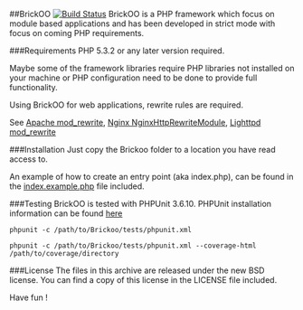 
##BrickOO [![Build Status](https://secure.travis-ci.org/brickoo/brickoo.png?branch=master)](http://travis-ci.org/brickoo/brickoo)
BrickOO is a PHP framework which focus on module based applications
 and has been developed in strict mode with focus on coming PHP requirements.


###Requirements
PHP 5.3.2 or any later version required.

Maybe some of the framework libraries require PHP libraries not installed on your machine
 or PHP configuration need to be done to provide full functionality.

Using BrickOO for web applications, rewrite rules are required.

See [Apache mod_rewrite](http://httpd.apache.org/docs/2.2/mod/mod_rewrite.html),
[Nginx NginxHttpRewriteModule](http://wiki.nginx.org/NginxHttpRewriteModule),
[Lighttpd mod_rewrite](http://redmine.lighttpd.net/projects/lighttpd/wiki/Docs:ModRewrite)


###Installation
Just copy the Brickoo folder to a location you have read access to.

An example of how to create an entry point (aka index.php), can be found in the
 [index.example.php](https://github.com/brickoo/brickoo/blob/master/index.example.php) 
 file included.

###Testing
BrickOO is tested with PHPUnit 3.6.10. PHPUnit installation information can be found [here](http://www.phpunit.de/manual/3.6/en/installation.html) 

`phpunit -c /path/to/Brickoo/tests/phpunit.xml`

`phpunit -c /path/to/Brickoo/tests/phpunit.xml --coverage-html  /path/to/coverage/directory`

###License
The files in this archive are released under the new BSD license.
You can find a copy of this license in the LICENSE file included.


Have fun !